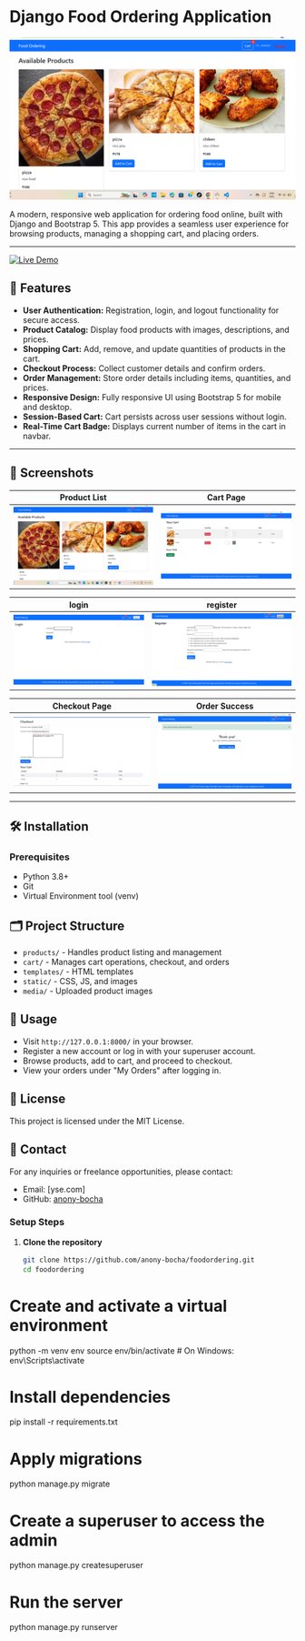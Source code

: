 # Django Food Ordering Application

![Project Banner](screenshots/product_list.png)

A modern, responsive web application for ordering food online, built with Django and Bootstrap 5. This app provides a seamless user experience for browsing products, managing a shopping cart, and placing orders.

---
[![Live Demo](https://img.shields.io/badge/Live%20Demo-Render-green?style=for-the-badge)](https://foodordering-kgwb.onrender.com)

## 🚀 Features

- **User Authentication:** Registration, login, and logout functionality for secure access.  
- **Product Catalog:** Display food products with images, descriptions, and prices.  
- **Shopping Cart:** Add, remove, and update quantities of products in the cart.  
- **Checkout Process:** Collect customer details and confirm orders.  
- **Order Management:** Store order details including items, quantities, and prices.  
- **Responsive Design:** Fully responsive UI using Bootstrap 5 for mobile and desktop.  
- **Session-Based Cart:** Cart persists across user sessions without login.  
- **Real-Time Cart Badge:** Displays current number of items in the cart in navbar.

---

## 📸 Screenshots

| Product List                    | Cart Page                       |
|--------------------------------|--------------------------------|
| ![Product List](screenshots/product_list.png) | ![Cart Page](screenshots/cart.png) |

| login                   | register                       |
|--------------------------------|--------------------------------|
| ![Product List](screenshots/login.png) | ![Cart Pageprint()](screenshots/register.png) |

| Checkout Page                  | Order Success                   |
|-------------------------------|--------------------------------|
| ![Checkout](screenshots/checkout.png)         | ![Order Success](screenshots/success.png) |

---

## 🛠️ Installation

### Prerequisites

- Python 3.8+  
- Git  
- Virtual Environment tool (venv)
## 🗂️ Project Structure

- `products/` - Handles product listing and management
- `cart/` - Manages cart operations, checkout, and orders
- `templates/` - HTML templates
- `static/` - CSS, JS, and images
- `media/` - Uploaded product images
## 🚀 Usage

- Visit `http://127.0.0.1:8000/` in your browser.
- Register a new account or log in with your superuser account.
- Browse products, add to cart, and proceed to checkout.
- View your orders under "My Orders" after logging in.
## 📝 License

This project is licensed under the MIT License.

## 📧 Contact

For any inquiries or freelance opportunities, please contact:

- Email: [yse.com]
- GitHub: [anony-bocha](https://github.com/anony-bocha)

### Setup Steps

1. **Clone the repository**

   ```bash
   git clone https://github.com/anony-bocha/foodordering.git
   cd foodordering
# Create and activate a virtual environment
python -m venv env
source env/bin/activate        # On Windows: env\Scripts\activate

# Install dependencies
pip install -r requirements.txt

# Apply migrations
python manage.py migrate

# Create a superuser to access the admin
python manage.py createsuperuser

# Run the server
python manage.py runserver
